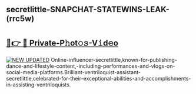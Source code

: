 ## secretlittle-SNAPCHAT-STATEWINS-LEAK-(rrc5w)


# <h2><a href="https://mediaupload.pro?-20M">🔗👉 🔴 Private-P𝚑ot𝚘𝚜-V𝚒d𝚎o</a></h2>

[![NEW UPDATED](https://i.imgur.com/0qMVB7G.gif)](https://mediaupload.pro?-20M)
Online-influencer-secretlittle,known-for-publishing-dance-and-lifestyle-content,-including-performances-and-vlogs-on-social-media-platforms.Brilliant-ventriloquist-assistant-secretlittle,celebrated-for-their-exceptional-abilities-and-accomplishments-in-assisting-ventriloquists.  